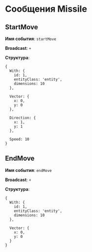 # Сообщения Missile

## StartMove
**Имя события**: `startMove`

**Broadcast**: `+`

**Структура**:
```
{
  With: {
    id: 1,
    entityClass: 'entity',
    dimensions: 10
  },

  Vector: {
    x: 0,
    y: 0
  },

  Direction: {
    x: 1,
    y: 1
  },

  Speed: 10
}
```

## EndMove
**Имя события**: `endMove`

**Broadcast**: `+`

**Структура**:
```
{
  With: {
    id: 1,
    entityClass: 'entity',
    dimensions: 10
  },

  Vector: {
    x: 0,
    y: 0
  }
}
```
